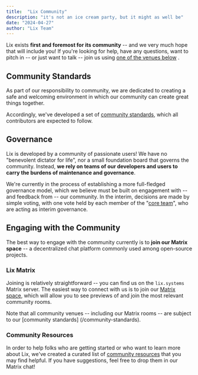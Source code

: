 ```yaml
---
title:  "Lix Community"
description: "it's not an ice cream party, but it might as well be"
date: "2024-04-27"
author: "Lix Team"
---
```


Lix exists **first and foremost for its community** -- and we very much hope that will include you!
If you're looking for help, have any questions, want to pitch in -- or just want to talk -- join us
using [one of the venues below](#engaging-with-the-community) .

## Community Standards

As part of our responsibility to community, we are dedicated to creating a safe and welcoming environment
in which our community can create great things together.

Accordingly, we've developed a set of [community standards](/community-standards), which all contributors
are expected to follow.

## Governance

Lix is developed by a community of passionate users! We have no "benevolent dictator for life",
nor a small foundation board that governs the community. Instead, **we rely on teams of our developers
and users to carry the burdens of maintenance and governance**.

We're currently in the process of establishing a more full-fledged governance model, which we believe must
be built on engagement with -- and feedback from -- our community. In the interim, decisions are made by
simple voting, with one vote held by each member of the "[core team](/team)", who are acting as interim
governance.

## Engaging with the Community

The best way to engage with the community currently is to **join our Matrix space** -- a decentralized 
chat platform commonly used among open-source projects.

### Lix Matrix

Joining is relatively straightforward -- you can find us on the `lix.systems` Matrix server.
The easiest way to connect with us is to join our [Matrix space](https://matrix.to/#/#space:lix.systems),
which will allow you to see previews of and join the most relevant community rooms.

Note that all community venues -- including our Matrix rooms -- are subject to our [community standards]
(/community-standards).

### Community Resources

In order to help folks who are getting started or who want to learn more about Lix, we've created a curated
list of [community resources](/community) that you may find helpful. If you have suggestions, feel free to
drop them in our Matrix chat!